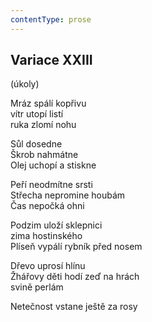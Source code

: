 ```yaml
---
contentType: prose
---
```


## Variace XXIII  
(úkoly)

Mráz spálí kopřivu  
vítr utopí listí  
ruka zlomí nohu

Sůl dosedne  
Škrob nahmátne  
Olej uchopí a stiskne

Peří neodmítne srsti  
Střecha nepromine houbám  
Čas nepočká ohni

Podzim uloží sklepnici  
zima hostinského  
Plíseň vypálí rybník před nosem

Dřevo uprosí hlínu  
Žhářovy děti hodí zeď na hrách  
svině perlám

Netečnost vstane ještě za rosy
